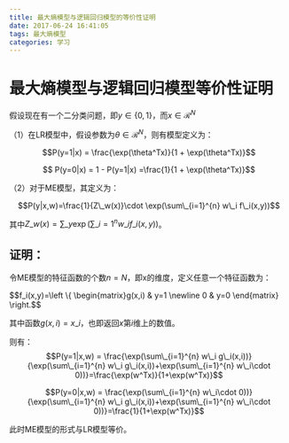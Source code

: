 ```yaml
---
title: 最大熵模型与逻辑回归模型的等价性证明
date: 2017-06-24 16:41:05
tags: 最大熵模型
categories: 学习
---
```


# 最大熵模型与逻辑回归模型等价性证明

假设现在有一个二分类问题，即$y\in \{0, 1\}$，而$x \in \mathcal{R}^N$

（1）在LR模型中，假设参数为$\theta \in \mathcal{R}^N$，则有模型定义为：

$$P(y=1|x) = \frac{\exp(\theta^Tx)}{1 + \exp(\theta^Tx)}$$

$$ P(y=0|x) = 1 - P(y=1|x) =\frac{1}{1 + \exp(\theta^Tx)}$$

（2）对于ME模型，其定义为：

$$P(y|x,w)=\frac{1}{Z\_w(x)}\cdot \exp(\sum\_{i=1}^{n} w\_i f\_i(x,y))$$

其中$Z\_w(x) = \sum\_y \exp(\sum\_{i=1}^{n} w\_i f\_i(x,y))$。

## 证明：

令ME模型的特征函数的个数$n=N$，即x的维度，定义任意一个特征函数为：

$$f\_i(x,y)=\left \\{ \begin{matrix}g(x,i) & y=1 \newline 0 & y=0 \end{matrix} \right.$$

其中函数$g(x,i)=x\_i$，也即返回$x$第$i$维上的数值。

则有：
$$P(y=1|x,w) = \frac{\exp(\sum\_{i=1}^{n} w\_i g\_i(x,i))}{\exp(\sum\_{i=1}^{n} w\_i g\_i(x,i))+\exp(\sum\_{i=1}^{n} w\_i\cdot 0))}=\frac{\exp(w^Tx)}{1+\exp(w^Tx)}$$

$$P(y=0|x,w) = \frac{\exp(\sum\_{i=1}^{n} w\_i\cdot 0))}{\exp(\sum\_{i=1}^{n} w\_i g\_i(x,i))+\exp(\sum\_{i=1}^{n} w\_i\cdot 0))}=\frac{1}{1+\exp(w^Tx)}$$

此时ME模型的形式与LR模型等价。